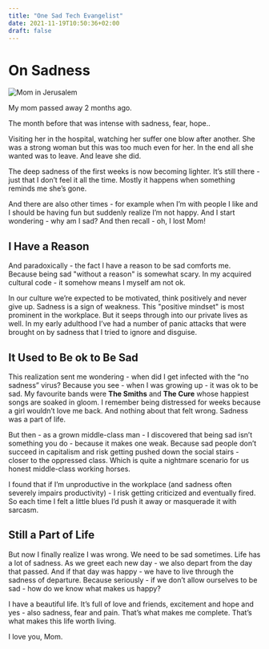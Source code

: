 ```yaml
---
title: "One Sad Tech Evangelist"
date: 2021-11-19T10:50:36+02:00
draft: false
---
```


# On Sadness 

![Mom in Jerusalem](/img/mom.jpg)

My mom passed away 2 months ago. 

The month before that was intense with sadness, fear, hope.. 

Visiting her in the hospital, watching her suffer one blow after another. She was a strong woman but this was too much even for her. In the end all she wanted was to leave.
And leave she did.

The deep sadness of the first weeks is now becoming lighter. It’s still there - just that I don’t feel it all the time. Mostly it happens when something reminds me she’s gone. 

And there are also other times - for example when I’m with people I like and I should be having fun but suddenly realize I’m not happy. And I start wondering - why am I sad? And then recall - oh, I lost Mom!


## I Have a Reason

And paradoxically -  the fact I have a reason to be sad comforts me. Because being sad "without a reason" is somewhat scary.  In my acquired cultural code - it somehow means I myself am not ok.

In our culture we’re expected to be motivated, think positively and never give up. Sadness is a sign of weakness. This "positive mindset" is most prominent in the workplace. But it seeps through into our private lives as well. In my early adulthood I’ve had a number of panic attacks that were brought on by sadness that I tried to ignore and disguise.


## It Used to Be ok to Be Sad

This realization sent me wondering - when did I get infected with the “no sadness” virus? Because you see - when I was growing up - it was ok to be sad. My favourite bands were **The Smiths** and **The Cure** whose happiest songs are soaked in gloom. I remember being distressed for weeks because a girl wouldn’t love me back. And nothing about that felt wrong. Sadness was a part of life.

But then - as a grown middle-class man  - I discovered that being sad isn’t something you do - because it makes one weak. Because sad people don’t succeed in capitalism and risk getting pushed down the social stairs - closer to the oppressed class. Which is quite a nightmare scenario for us honest middle-class working horses.

I found that if I’m unproductive in the workplace (and sadness often severely impairs productivity) - I risk getting criticized and eventually fired. So each time I felt a little blues I’d push it away or masquerade it with sarcasm. 

## Still a Part of Life

But now I finally realize I was wrong. We need to be sad sometimes. Life has a lot of sadness. As we greet each new day - we also depart from the day that passed. And if that day was happy - we have to live through the sadness of departure. Because seriously - if we don’t allow ourselves to be sad - how do we know what makes us happy? 

I have a beautiful life. It’s full of love and friends, excitement and hope and yes - also sadness, fear and pain. 
That’s what makes me complete. That’s what makes this life worth living.

I love you, Mom.




